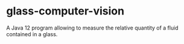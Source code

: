 # glass-computer-vision
A Java 12 program allowing to measure the relative quantity of a fluid contained in a glass.
